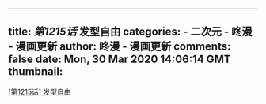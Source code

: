 
---
title: _第1215话_ 发型自由
categories: 
    - 二次元
    - 咚漫 - 漫画更新
author: 咚漫 - 漫画更新
comments: false
date: Mon, 30 Mar 2020 14:06:14 GMT
thumbnail: 
---

<div>   
<a href="http://www.dongmanmanhua.cn/COMEDY/xin-xinlingdeshengyin/%E7%AC%AC1215%E8%AF%9D-%E5%8F%91%E5%9E%8B%E8%87%AA%E7%94%B1/viewer?title_no=381&episode_no=319" target="_blank">[第1215话] 发型自由</a>  
</div>
            